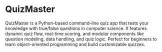 # QuizMaster
QuizMaster is a Python-based command-line quiz app that tests your knowledge with true/false questions in computer science. It features dynamic quiz flow, real-time scoring, and modular components like question modeling, data handling, and quiz logic. Perfect for beginners to learn object-oriented programming and build customizable quizzes.
